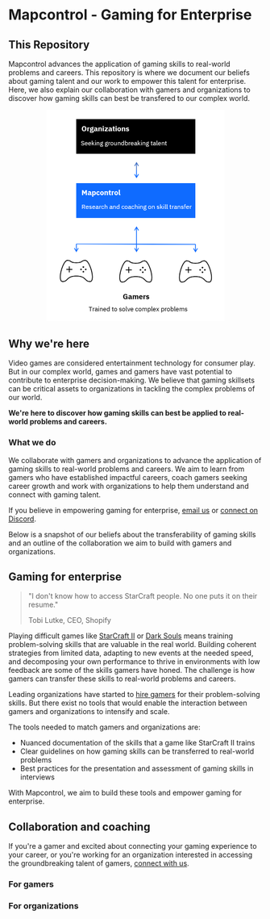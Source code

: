 # Mapcontrol - Gaming for Enterprise

## This Repository

Mapcontrol advances the application of gaming skills to real-world problems and careers. This repository is where we document our beliefs about gaming talent and our work to empower this talent for enterprise. Here, we also explain our collaboration with gamers and organizations to discover how gaming skills can best be transfered to our complex world.

<p align="center">
<img width="354" height="419.5" src="assets/mapcontrol-stack.PNG"></img>
</p>

## Why we're here

Video games are considered entertainment technology for consumer play. But in our complex world, games and gamers have vast potential to contribute to enterprise decision-making. We believe that gaming skillsets can be critical assets to organizations in tackling the complex problems of our world. 

**We're here to discover how gaming skills can best be applied to real-world problems and careers.**

### What we do

We collaborate with gamers and organizations to advance the application of gaming skills to real-world problems and careers. We aim to learn from gamers who have established impactful careers, coach gamers seeking career growth and work with organizations to help them understand and connect with gaming talent.

If you believe in empowering gaming for enterprise, [email us]() or [connect on Discord]().

Below is a snapshot of our beliefs about the transferability of gaming skills and an outline of the collaboration we aim to build with gamers and organizations.


## Gaming for enterprise

> "I don't know how to access StarCraft people. No one puts it on their resume."
>
> Tobi Lutke, CEO, Shopify

Playing difficult games like [StarCraft II](https://en.wikipedia.org/wiki/StarCraft_II:_Wings_of_Liberty) or [Dark Souls](https://en.wikipedia.org/wiki/Dark_Souls) means training problem-solving skills that are valuable in the real world. Building coherent strategies from limited data, adapting to new events at the needed speed, and decomposing your own performance to thrive in environments with low feedback are some of the skills gamers have honed. The challenge is how gamers can transfer these skills to real-world problems and careers. 

Leading organizations have started to [hire gamers](https://www.businessinsider.com/retired-gamer-offered-internship-for-past-starcraft-2-performance-2019-10) for their problem-solving skills. But there exist no tools that would enable the interaction between gamers and organizations to intensify and scale. 

The tools needed to match gamers and organizations are:

* Nuanced documentation of the skills that a game like StarCraft II trains
* Clear guidelines on how gaming skills can be transferred to real-world problems
* Best practices for the presentation and assessment of gaming skills in interviews

With Mapcontrol, we aim to build these tools and empower gaming for enterprise.

## Collaboration and coaching

If you're a gamer and excited about connecting your gaming experience to your career, or you're working for an organization interested in accessing the groundbreaking talent of gamers, [connect with us]().

### For gamers

### For organizations


